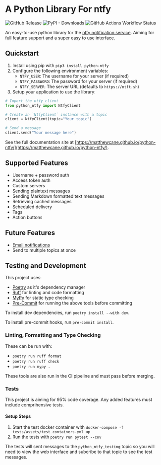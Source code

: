 # A Python Library For ntfy

![GitHub Release](https://img.shields.io/github/v/release/MatthewCane/python-ntfy?display_name=release&label=latest%20release&link=https%3A%2F%2Fgithub.com%2FMatthewCane%2Fpython-ntfy%2Freleases%2Flatest)
![PyPI - Downloads](https://img.shields.io/pypi/dm/python-ntfy?logo=pypi&link=http%3A%2F%2Fpypi.org%2Fproject%2Fpython-ntfy%2F)
![GitHub Actions Workflow Status](https://img.shields.io/github/actions/workflow/status/MatthewCane/python-ntfy/publish.yml?logo=githubactions&link=https%3A%2F%2Fgithub.com%2FMatthewCane%2Fpython-ntfy%2Factions%2Fworkflows%2Fpublish.yml)

An easy-to-use python library for the [ntfy notification service](https://ntfy.sh/). Aiming for full feature support and a super easy to use interface.

## Quickstart

1. Install using pip with `pip3 install python-ntfy`
2. Configure the following environment variables:
    - `NTFY_USER`: The username for your server (if required)
    - `NTFY_PASSWORD`: The password for your server (if required)
    - `NTFY_SERVER`: The server URL (defaults to `https://ntft.sh`)
3. Setup your application to use the library:

```python
# Import the ntfy client
from python_ntfy import NtfyClient

# Create an `NtfyClient` instance with a topic
client = NtfyClient(topic="Your topic")

# Send a message
client.send("Your message here")
```

See the full documentation site at [https://matthewcane.github.io/python-ntfy/](https://matthewcane.github.io/python-ntfy/).

## Supported Features

- Username + password auth
- Access token auth
- Custom servers
- Sending plaintext messages
- Sending Markdown formatted text messages
- Retrieving cached messages
- Scheduled delivery
- Tags
- Action buttons

## Future Features

- [Email notifications](https://docs.ntfy.sh/publish/#e-mail-notifications)
- Send to multiple topics at once

## Testing and Development

This project uses:

- [Poetry](https://python-poetry.org/) as it's dependency manager
- [Ruff](https://docs.astral.sh/ruff/) for linting and code formatting
- [MyPy](https://mypy-lang.org/) for static type checking
- [Pre-Commit](https://pre-commit.com/) for running the above tools before committing

To install dev dependencies, run `poetry install --with dev`.

To install pre-commit hooks, run `pre-commit install`.

### Linting, Formatting and Type Checking

These can be run with:

- `poetry run ruff format`
- `poetry run ruff check`
- `poetry run mypy .`

These tools are also run in the CI pipeline and must pass before merging.

### Tests

This project is aiming for 95% code coverage. Any added features must include comprihensive tests.

#### Setup Steps

1. Start the test docker container with `docker-compose -f tests/assets/test_containers.yml up`
2. Run the tests with `poetry run pytest --cov`

The tests will sent messages to the `python_ntfy_testing` topic so you will need to view the web interface and subcribe to that topic to see the test messages.
